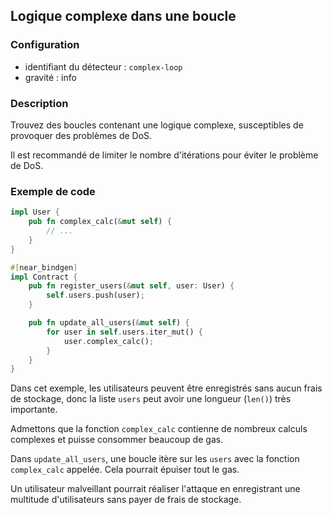
## Logique complexe dans une boucle

### Configuration

* identifiant du détecteur : `complex-loop`
* gravité : info

### Description

Trouvez des boucles contenant une logique complexe, susceptibles de provoquer des problèmes de DoS.

Il est recommandé de limiter le nombre d'itérations pour éviter le problème de DoS.

### Exemple de code

```rust
impl User {
    pub fn complex_calc(&mut self) {
        // ...
    }
}

#[near_bindgen]
impl Contract {
    pub fn register_users(&mut self, user: User) {
        self.users.push(user);
    }

    pub fn update_all_users(&mut self) {
        for user in self.users.iter_mut() {
            user.complex_calc();
        }
    }
}
```

Dans cet exemple, les utilisateurs peuvent être enregistrés sans aucun frais de stockage, donc la liste `users` peut avoir une longueur (`len()`) très importante.

Admettons que la fonction `complex_calc` contienne de nombreux calculs complexes et puisse consommer beaucoup de gas.

Dans `update_all_users`, une boucle itère sur les `users` avec la fonction `complex_calc` appelée. Cela pourrait épuiser tout le gas.

Un utilisateur malveillant pourrait réaliser l'attaque en enregistrant une multitude d'utilisateurs sans payer de frais de stockage.
